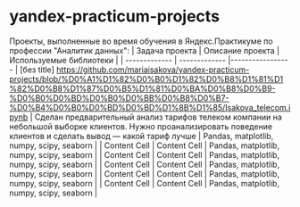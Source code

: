 # yandex-practicum-projects
Проекты, выполненные во время обучения в Яндекс.Практикуме по профессии "Аналитик данных":
| Задача проекта  | Описание проекта | Используемые библиотеки |
| ------------- | ------------- |-----------------
| [без title] https://github.com/mariaisakova/yandex-practicum-projects/blob/%D0%A1%D1%82%D0%B0%D1%82%D0%B8%D1%81%D1%82%D0%B8%D1%87%D0%B5%D1%81%D0%BA%D0%B8%D0%B9-%D0%B0%D0%BD%D0%B0%D0%BB%D0%B8%D0%B7-%D0%B4%D0%B0%D0%BD%D0%BD%D1%8B%D1%85/Isakova_telecom.ipynb  | Сделан предварительный анализ тарифов телеком компании на небольшой выборке клиентов. Нужно проанализировать поведение клиентов и сделать вывод — какой тариф лучше  | Pandas, matplotlib, numpy, scipy, seaborn  |
| Content Cell  | Content Cell  | Pandas, matplotlib, numpy, scipy, seaborn  |
| Content Cell  | Content Cell  | Pandas, matplotlib, numpy, scipy, seaborn  |
| Content Cell  | Content Cell  | Pandas, matplotlib, numpy, scipy, seaborn  |
| Content Cell  | Content Cell  | Pandas, matplotlib, numpy, scipy, seaborn  |
| Content Cell  | Content Cell  | Pandas, matplotlib, numpy, scipy, seaborn  |
